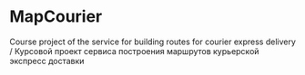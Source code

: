 # MapCourier

Course project of the service for building routes for courier express delivery / Курсовой проект сервиса построения маршрутов курьерской экспресс доставки
